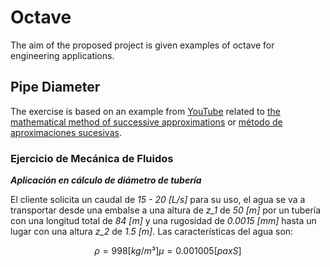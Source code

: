 # Octave

The aim of the proposed project is given examples of octave for engineering applications.

## Pipe Diameter

The exercise is based on an example from [YouTube](https://youtu.be/cPDH_eQTnS0) related to [the mathematical method of successive approximations](https://www.wikiwand.com/en/Picard%E2%80%93Lindel%C3%B6f_theorem) or [método de aproximaciones sucesivas](https://www.wikiwand.com/es/M%C3%A9todo_de_aproximaciones_sucesivas_de_Picard). 

### **Ejercicio de Mecánica de Fluidos**

***Aplicación en cálculo de diámetro de tubería***

El cliente solicita un caudal de *15 - 20 [L/s]* para su uso, el agua se va a transportar desde una embalse a una altura de *z_1* de  *50 [m]* por un tubería con una longitud total de *84 [m]* y una rugosidad de *0.0015 [mm]* hasta un lugar con una altura *z_2* de *1.5 [m]*. Las características del agua son: 

```math
ρ = 998 [kg/m³]

μ = 0.001005 [pa x S]
```


